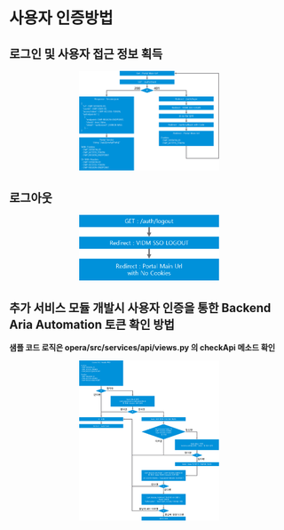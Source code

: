 # 사용자 인증방법

## 로그인 및 사용자 접근 정보 획득

<p align="center"><img src="https://github.com/vmware-cmbu-seak/opera/blob/main/docs/images/opera_auth_1.png?raw=true" width="50%"></p>

## 로그아웃

<p align="center"><img src="https://github.com/vmware-cmbu-seak/opera/blob/main/docs/images/opera_auth_2.png?raw=true" width="50%"></p>


## 추가 서비스 모듈 개발시 사용자 인증을 통한 Backend Aria Automation 토큰 확인 방법

**샘플 코드 로직은 opera/src/services/api/views.py 의 checkApi 메소드 확인**

<p align="center"><img src="https://github.com/vmware-cmbu-seak/opera/blob/main/docs/images/opera_auth_3.png?raw=true" width="50%"></p>